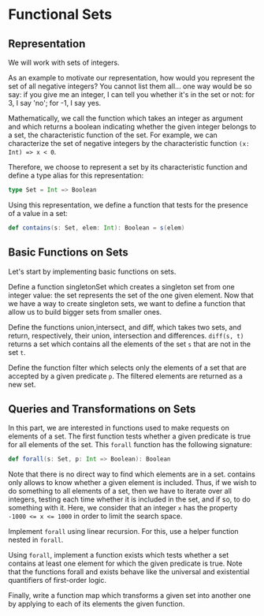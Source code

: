 # Functional Sets

## Representation

We will work with sets of integers.

As an example to motivate our representation, how would you represent the set of all negative integers? You cannot list them all… one way would be so say: if you give me an integer, I can tell you whether it's in the set or not: for 3, I say 'no'; for -1, I say yes.

Mathematically, we call the function which takes an integer as argument and which returns a boolean indicating whether the given integer belongs to a set, the characteristic function of the set. For example, we can characterize the set of negative integers by the characteristic function `(x: Int) => x < 0`.

Therefore, we choose to represent a set by its characteristic function and define a type alias for this representation:

```scala
type Set = Int => Boolean
```

Using this representation, we define a function that tests for the presence of a value in a set:

```scala
def contains(s: Set, elem: Int): Boolean = s(elem)
```

## Basic Functions on Sets

Let's start by implementing basic functions on sets.

Define a function singletonSet which creates a singleton set from one integer value: the set represents the set of the one given element. Now that we have a way to create singleton sets, we want to define a function that allow us to build bigger sets from smaller ones.

Define the functions union,intersect, and diff, which takes two sets, and return, respectively, their union, intersection and differences. `diff(s, t)` returns a set which contains all the elements of the set `s` that are not in the set `t`.

Define the function filter which selects only the elements of a set that are accepted by a given predicate `p`. The filtered elements are returned as a new set.

## Queries and Transformations on Sets

In this part, we are interested in functions used to make requests on elements of a set. The first function tests whether a given predicate is true for all elements of the set. This `forall` function has the following signature:

```scala
def forall(s: Set, p: Int => Boolean): Boolean
```

Note that there is no direct way to find which elements are in a set. contains only allows to know whether a given element is included. Thus, if we wish to do something to all elements of a set, then we have to iterate over all integers, testing each time whether it is included in the set, and if so, to do something with it. Here, we consider that an integer `x` has the property `-1000 <= x <= 1000` in order to limit the search space.

Implement `forall` using linear recursion. For this, use a helper function nested in `forall`.

Using `forall`, implement a function exists which tests whether a set contains at least one element for which the given predicate is true. Note that the functions forall and exists behave like the universal and existential quantifiers of first-order logic.

Finally, write a function map which transforms a given set into another one by applying to each of its elements the given function.
